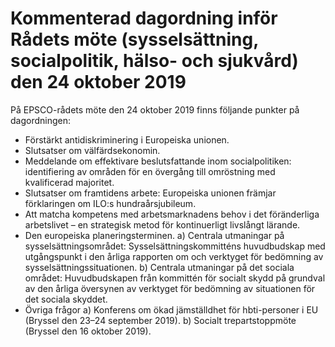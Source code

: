 # Kommenterad dagordning inför Rådets möte (sysselsättning, socialpolitik, hälso- och sjukvård) den 24 oktober 2019

På EPSCO-rådets möte den 24 oktober 2019 finns följande punkter på dagordningen:

* Förstärkt antidiskriminering i Europeiska unionen.
* Slutsatser om välfärdsekonomin.
* Meddelande om effektivare beslutsfattande inom socialpolitiken: identifiering av områden för en övergång till omröstning med kvalificerad majoritet.
* Slutsatser om framtidens arbete: Europeiska unionen främjar förklaringen om ILO:s hundraårsjubileum.
* Att matcha kompetens med arbetsmarknadens behov i det föränderliga arbetslivet – en strategisk metod för kontinuerligt livslångt lärande.
* Den europeiska planeringsterminen.
  a) Centrala utmaningar på sysselsättningsområdet: Sysselsättningskommitténs huvudbudskap med utgångspunkt i den årliga rapporten om och verktyget för bedömning av sysselsättningssituationen.
  b) Centrala utmaningar på det sociala området: Huvudbudskapen från kommittén för socialt skydd på grundval av den årliga översynen av verktyget för bedömning av situationen för det sociala skyddet.
* Övriga frågor
  a) Konferens om ökad jämställdhet för hbti-personer i EU (Bryssel den 23–24 september 2019).
  b) Socialt trepartstoppmöte (Bryssel den 16 oktober 2019).

